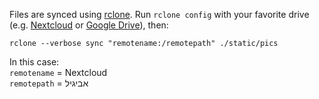 Files are synced using [rclone](https://rclone.org/). Run `rclone config` with
your favorite drive (e.g. [Nextcloud](https://rclone.org/webdav/) or [Google
Drive](https://rclone.org/drive/)), then:

```shell
rclone --verbose sync "remotename:/remotepath" ./static/pics
```

In this case:  
`remotename` = Nextcloud  
`remotepath` = אביגיל
